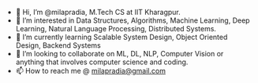 - 👋 Hi, I’m @milapradia, M.Tech CS at IIT Kharagpur. 
- 👀 I’m interested in Data Structures, Algorithms, Machine Learning, Deep Learning, Natural Language Processing, Distributed Systems. 
- 🌱 I’m currently learning Scalable System Design, Object Oriented Design, Backend Systems
- 💞️ I’m looking to collaborate on ML, DL, NLP, Computer Vision or anything that involves computer science and coding. 
- 📫 How to reach me @ milapradia@gmail.com

<!---
milapradia/milapradia is a ✨ special ✨ repository because its `README.md` (this file) appears on your GitHub profile.
You can click the Preview link to take a look at your changes.
--->
